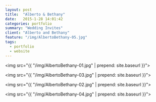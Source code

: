 ```yaml
---
layout: post
title:  "Alberto & Bethany"
date:   2015-1-28 14:01:42
categories: portfolio
summary: "Wedding Invites"
client: "Alberto and Bethany"
feature: "/img/AlbertoBethany-05.jpg"
tags: 
  - portfolio
  - website
---
```


<img src="{{ "/img/AlbertoBethany-01.jpg" | prepend: site.baseurl }}">

<img src="{{ "/img/AlbertoBethany-03.jpg" | prepend: site.baseurl }}">

<img src="{{ "/img/AlbertoBethany-02.jpg" | prepend: site.baseurl }}">

<img src="{{ "/img/AlbertoBethany-04.jpg" | prepend: site.baseurl }}">